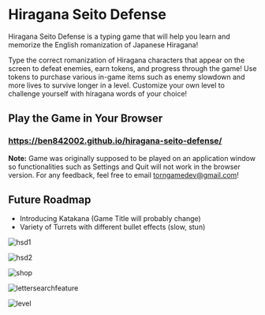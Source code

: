 # Hiragana Seito Defense
Hiragana Seito Defense is a typing game that will help you learn and memorize the English romanization of Japanese Hiragana! 

Type the correct romanization of Hiragana characters that appear on the screen to defeat enemies, earn tokens, and progress through the game! 
Use tokens to purchase various in-game items such as enemy slowdown and more lives to survive longer in a level. Customize your own level to
challenge yourself with hiragana words of your choice!

## Play the Game in Your Browser
### https://ben842002.github.io/hiragana-seito-defense/  
**Note:** Game was originally supposed to be played on an application window so functionalities such as Settings and Quit will not work in the browser version. 
For any feedback, feel free to email torngamedev@gmail.com!

## Future Roadmap
- Introducing Katakana (Game Title will probably change)
- Variety of Turrets with different bullet effects (slow, stun)

![hsd1](https://user-images.githubusercontent.com/78128664/187120015-50bbfef7-8f15-4cea-9186-6307804d9e5c.png)

![hsd2](https://user-images.githubusercontent.com/78128664/187120018-15f0097d-7aea-4b5b-a80d-fe6986d7c249.png)

![shop](https://img.itch.zone/aW1hZ2UvMTk1MTcyNi8xNDA2NjA1Ny5wbmc=/original/SuQbJr.png)

![lettersearchfeature](https://user-images.githubusercontent.com/78128664/209599499-44e76f76-7f20-452a-aa22-3e3d83e0bc25.png)

![level](https://img.itch.zone/aW1hZ2UvMTk1MTcyNi8xMzg3NTc2NC5wbmc=/original/jyVKK0.png)
